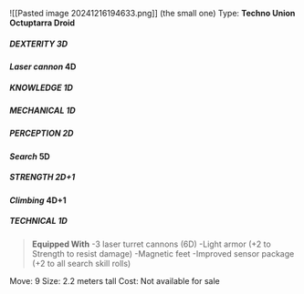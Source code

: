 ![[Pasted image 20241216194633.png]]
(the small one)
Type: **Techno Union Octuptarra Droid**
##### DEXTERITY 3D
***Laser cannon* 4D**
##### KNOWLEDGE 1D
##### MECHANICAL 1D
##### PERCEPTION 2D
***Search* 5D**
##### STRENGTH 2D+1
***Climbing* 4D+1**
##### TECHNICAL 1D

> **Equipped With**
> -3 laser turret cannons (6D)
> -Light armor (+2 to Strength to resist damage)
> -Magnetic feet
> -Improved sensor package (+2 to all search skill rolls)

Move: 9
Size: 2.2 meters tall
Cost: Not available for sale